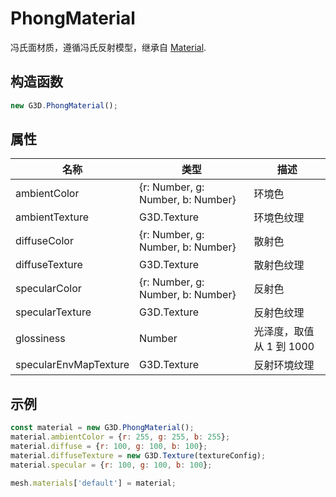 # PhongMaterial

冯氏面材质，遵循冯氏反射模型，继承自 [Material](./Material).

## 构造函数

```javascript
new G3D.PhongMaterial();
```

## 属性

| 名称                  | 类型                              | 描述                     |
| --------------------- | --------------------------------- | ------------------------ |
| ambientColor          | {r: Number, g: Number, b: Number} | 环境色                   |
| ambientTexture        | G3D.Texture                       | 环境色纹理               |
| diffuseColor          | {r: Number, g: Number, b: Number} | 散射色                   |
| diffuseTexture        | G3D.Texture                       | 散射色纹理               |
| specularColor         | {r: Number, g: Number, b: Number} | 反射色                   |
| specularTexture       | G3D.Texture                       | 反射色纹理               |
| glossiness            | Number                            | 光泽度，取值从 1 到 1000 |
| specularEnvMapTexture | G3D.Texture                       | 反射环境纹理             |

## 示例

```javascript
const material = new G3D.PhongMaterial();
material.ambientColor = {r: 255, g: 255, b: 255};
material.diffuse = {r: 100, g: 100, b: 100};
material.diffuseTexture = new G3D.Texture(textureConfig);
material.specular = {r: 100, g: 100, b: 100};

mesh.materials['default'] = material;
```